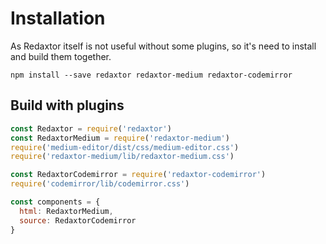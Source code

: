 # Installation
As Redaxtor itself is not useful without some plugins,
so it's need to install and build them together.
```
npm install --save redaxtor redaxtor-medium redaxtor-codemirror
```

## Build with plugins
```js
const Redaxtor = require('redaxtor')
const RedaxtorMedium = require('redaxtor-medium')
require('medium-editor/dist/css/medium-editor.css')
require('redaxtor-medium/lib/redaxtor-medium.css')

const RedaxtorCodemirror = require('redaxtor-codemirror')
require('codemirror/lib/codemirror.css')

const components = {
  html: RedaxtorMedium,
  source: RedaxtorCodemirror
}
```